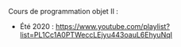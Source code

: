 Cours de programmation objet II :
 - Été 2020 : https://www.youtube.com/playlist?list=PL1Cc1A0PTWeccLEjyu443oauL6EhyuNqI
